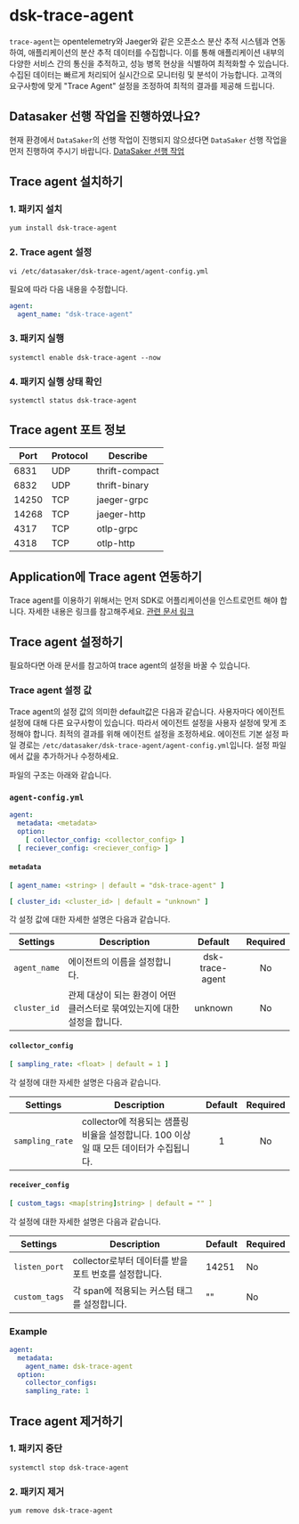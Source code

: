 # dsk-trace-agent

`trace-agent`는 opentelemetry와 Jaeger와 같은 오픈소스 분산 추적 시스템과 연동하여, 애플리케이션의 분산 추적 데이터를 수집합니다.
이를 통해 애플리케이션 내부의 다양한 서비스 간의 통신을 추적하고, 성능 병목 현상을 식별하여 최적화할 수 있습니다.
수집된 데이터는 빠르게 처리되어 실시간으로 모니터링 및 분석이 가능합니다.
고객의 요구사항에 맞게 "Trace Agent" 설정을 조정하여 최적의 결과를 제공해 드립니다.

## Datasaker 선행 작업을 진행하였나요?

현재 환경에서 `DataSaker`의 선행 작업이 진행되지 않으셨다면 `DataSaker` 선행 작업을 먼저 진행하여 주시기 바랍니다. [DataSaker 선행 작업](${PREPARATION_MANUAL_KR})

## Trace agent 설치하기

### 1. 패키지 설치

```shell
yum install dsk-trace-agent
```

### 2. Trace agent 설정

```shell
vi /etc/datasaker/dsk-trace-agent/agent-config.yml
```

필요에 따라 다음 내용을 수정합니다.

```yaml
agent:
  agent_name: "dsk-trace-agent"
```

### 3. 패키지 실행

```shell
systemctl enable dsk-trace-agent --now
```

### 4. 패키지 실행 상태 확인

```shell
systemctl status dsk-trace-agent
```

## Trace agent 포트 정보

| Port  | Protocol | Describe       |
|-------|----------|----------------|
| 6831  | UDP      | thrift-compact |
| 6832  | UDP      | thrift-binary  |
| 14250 | TCP      | jaeger-grpc    |
| 14268 | TCP      | jaeger-http    |
| 4317  | TCP      | otlp-grpc      |
| 4318  | TCP      | otlp-http      |

## Application에 Trace agent 연동하기

Trace agent를 이용하기 위해서는 먼저 SDK로 어플리케이션을 인스트로먼트 해야 합니다.
자세한 내용은 링크를 참고해주세요.
[관련 문서 링크](https://github.com/datasaker/documentation/tree/main/settings/dsk-trace-agent/Instrumentation)

## Trace agent 설정하기

필요하다면 아래 문서를 참고하여 trace agent의 설정을 바꿀 수 있습니다.

### Trace agent 설정 값

Trace agent의 설정 값의 의미한 default값은 다음과 같습니다.
사용자마다 에이전트 설정에 대해 다른 요구사항이 있습니다.
따라서 에이전트 설정을 사용자 설정에 맞게 조정해야 합니다.
최적의 결과를 위해 에이전트 설정을 조정하세요.
에이전트 기본 설정 파일 경로는 `/etc/datasaker/dsk-trace-agent/agent-config.yml`입니다.
설정 파일에서 값을 추가하거나 수정하세요.

파일의 구조는 아래와 같습니다.

### `agent-config.yml`

```yaml
agent:
  metadata: <metadata>
  option:
    [ collector_config: <collector_config> ]
  [ reciever_config: <reciever_config> ]
```

#### `metadata`

```yaml
[ agent_name: <string> | default = "dsk-trace-agent" ]

[ cluster_id: <cluster_id> | default = "unknown" ]
```

각 설정 값에 대한 자세한 설명은 다음과 같습니다.

| **Settings**               | **Description**                                                                                     | **Default** | **Required** |
| -------------------------- | --------------------------------------------------------------------------------------------------- | :---------: | :----------: |
| `agent_name`               | 에이전트의 이름을 설정합니다.                                                                             | dsk-trace-agent | No           |
| `cluster_id`               | 관제 대상이 되는 환경이 어떤 클러스터로 묶여있는지에 대한 설정을 합니다.                                                                 | unknown     | No           |

#### `collector_config`

```yaml
[ sampling_rate: <float> | default = 1 ]
```

각 설정에 대한 자세한 설명은 다음과 같습니다.

| **Settings**               | **Description**                                                                                     | **Default** | **Required** |
| -------------------------- | --------------------------------------------------------------------------------------------------- | :---------: | :----------: |
| `sampling_rate`            | collector에 적용되는 샘플링 비율을 설정합니다. 100 이상일 때 모든 데이터가 수집됩니다.                                                                 | 1           | No           |

#### `receiver_config`

```yaml
[ custom_tags: <map[string]string> | default = "" ]
```

각 설정에 대한 자세한 설명은 다음과 같습니다.

| **Settings**               | **Description**                                                                                     | **Default** | **Required** |
| -------------------------- | --------------------------------------------------------------------------------------------------- | ----------- | ------------ |
| `listen_port`              | collector로부터 데이터를 받을 포트 번호를 설정합니다.                                                                 | 14251       | No           |
| `custom_tags`              | 각 span에 적용되는 커스텀 태그를 설정합니다.                                                                 | ""          | No           |

### Example

```yaml
agent:
  metadata:
    agent_name: dsk-trace-agent 
  option:
    collector_configs:
    sampling_rate: 1
```

## Trace agent 제거하기

### 1. 패키지 중단

```shell
systemctl stop dsk-trace-agent
```

### 2. 패키지 제거

```shell
yum remove dsk-trace-agent
```
